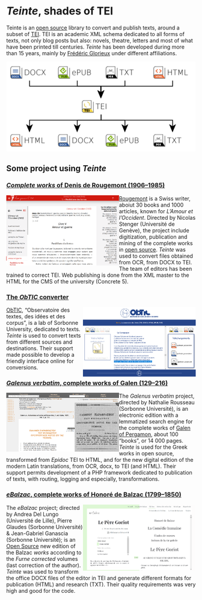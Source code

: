 # *Teinte*, shades of TEI

Teinte is an [open source](https://github.com/oeuvres/teinte) library to convert and publish texts, around a subset of [TEI](https://tei-c.org/release/doc/tei-p5-doc/en/html/REF-ELEMENTS.html). TEI is an academic XML schema dedicated to all forms of texts, not only blog posts but also: novels, theatre, letters and most of what have been printed till centuries. *Teinte* has been developed during more than 15 years, mainly by <a onmouseover="this.href='mailto'+'\x3A'+'frederic.glorieux'+'\x40'+'fictif.org'" href="#">Frédéric Glorieux</a> under different affiliations.

![Teinte converter](doc/img/teinte_converter.png)

## Some project using *Teinte*

### [*Complete works* of Denis de Rougemont (1906–1985)](https://www.unige.ch/rougemont/)

<a  href="https://www.unige.ch/rougemont/"><img width="300px" align="left" src="doc/img/rougemont_teinte.png"  alt="Rougemont"/></a>[Rougemont](https://en.wikipedia.org/wiki/Denis_de_Rougemont) is a Swiss writer, aboiut 30 books and 1000 articles, known for *L’Amour et l’Occident*. Directed by Nicolas Stenger (Université de Genève), the project include digitization, publication and mining of the complete works in [open source](https://github.com/erougemont/). *Teinte* was used to convert files obtained from OCR, from DOCX to TEI. The team of editors has been trained to correct TEI. Web publishing is done from the XML master to the HTML for the CMS of the university (Concrete 5). 


### [The *ObTIC* converter](https://obtic.huma-num.fr/teinte/)


<a href="https://obtic.huma-num.fr/teinte/"><img src="doc/img/obtic_teinte.png"  width="300px" align="right" alt="ObTIC"/></a> [ObTIC](https://obtic.sorbonne-universite.fr/), “Observatoire des textes, des idées et des corpus”, is a lab of Sorbonne University, dedicated to texts. *Teinte* is used to convert texts from different sources and destinations. Their support made possible to develop a friendly interface online for conversions.



### [*Galenus verbatim*, complete works of Galen (129–216)](https://galenus-verbatim.huma-num.fr/)

<a href="https://galenus-verbatim.huma-num.fr/"><img src="doc/img/galenus_teinte.png"  width="300px" align="left"  alt="Galenus Verbatim"/></a> The *Galenus verbatim* project, directed by Nathalie Rousseau (Sorbonne Université), is an electronic edition with a lemmatized search engine for the complete works of [Galen of Pergamon](https://en.wikipedia.org/wiki/Galen), about 100 “books”, or 14 000 pages. *Teinte* is used for the Greek works in open source, transformed from *Epidoc* TEI to HTML, and for the new digital edition of the modern Latin translations, from OCR, docx, to TEI (and HTML). Their support permits development of a PHP framework dedicated to publication of texts, with routing, logging and especially, transformations.


### [*eBalzac*, complete works of Honoré de Balzac (1799–1850)](https://www.ebalzac.com/)

<a href="https://www.ebalzac.com/"><img src="doc/img/ebalzac_teinte.png"  width="300px" align="right" alt="eBalzac"/></a> The *eBalzac* project; directed by Andrea Del Lungo (Université de Lille), Pierre Glaudes (Sorbonne Université) & Jean-Gabriel Ganascia (Sorbonne Université); is an  [Open Source](https://github.com/ebalzac/FC) new edition of the Balzac *works* according to the *Furne corrected* volumes (last correction of the author). *Teinte* was used to transform the office DOCX files of the editor in TEI and generate different formats for publication (HTML) and research (TXT). Their quality requirements was very high and good for the code.


